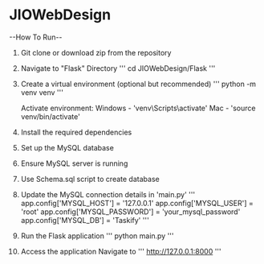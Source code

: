 # JIOWebDesign

--How To Run--
1) Git clone or download zip from the repository
2) Navigate to "Flask" Directory
   '''
   cd JIOWebDesign/Flask
   '''
3) Create a virtual environment (optional but recommended)
   '''
   python -m venv venv
   '''

   Activate environment:
   Windows - 'venv\Scripts\activate'
   Mac - 'source venv/bin/activate'

4) Install the required dependencies
5) Set up the MySQL database
6) Ensure MySQL server is running
7) Use Schema.sql script to create database
8) Update the MySQL connection details in 'main.py'
   '''
   app.config['MYSQL_HOST'] = '127.0.0.1'
   app.config['MYSQL_USER'] = 'root'
   app.config['MYSQL_PASSWORD'] = 'your_mysql_password'
   app.config['MYSQL_DB'] = 'Taskify'
   '''
10) Run the Flask application
   '''
   python main.py
   '''
11) Access the application
    Navigate to
    '''
    http://127.0.0.1:8000
    '''

